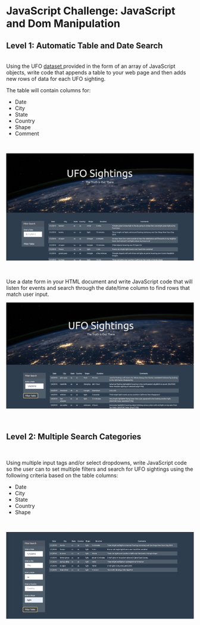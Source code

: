 # **JavaScript Challenge: JavaScript and Dom Manipulation**

## **Level 1: Automatic Table and Date Search**
<br>
Using the UFO <a href="UFO-level-1/static/js/data.js"> dataset </a> provided in the form of an array of JavaScript objects, write code that appends a table to your web page and then adds new rows of data for each UFO sighting.

<br>

The table will contain columns for:
 * Date
 * City
 * State
 * Country
 * Shape
 * Comment 

<br>

 ![](UFO-level-1/images/homepage.png)
 
 <br>


Use a date form in your HTML document and write JavaScript code that will listen for events and search through the date/time column to find rows that match user input.

 ![](UFO-level-1/images/filtered_date.png)
 
 <br>

 ## **Level 2: Multiple Search Categories**
 <br>

Using multiple input tags and/or select dropdowns, write JavaScript code so the user can to set multiple filters and search for UFO sightings using the following criteria based on the table columns:
 * Date
 * City
 * State
 * Country
 * Shape

<br>

![](UFO-level-2/static/images/filter.png)








